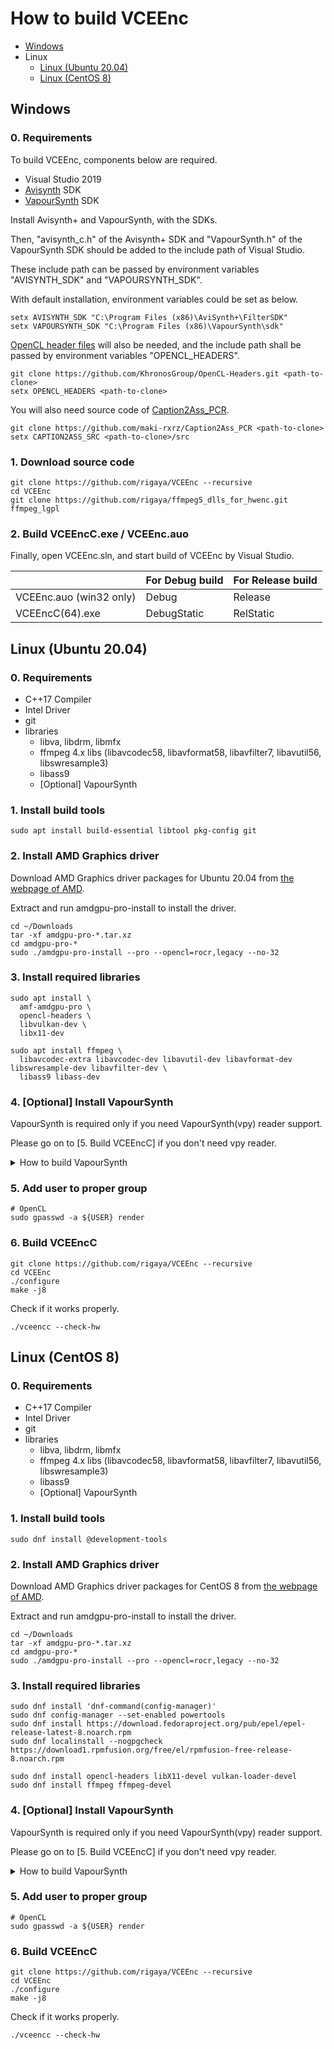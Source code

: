 
# How to build VCEEnc

- [Windows](./Build.en.md#windows)
- Linux
  - [Linux (Ubuntu 20.04)](./Build.en.md#linux-ubuntu-2004)
  - [Linux (CentOS 8)](./Build.en.md#linux-centos-8)

## Windows

### 0. Requirements
To build VCEEnc, components below are required.

- Visual Studio 2019
- [Avisynth](https://github.com/AviSynth/AviSynthPlus) SDK
- [VapourSynth](http://www.vapoursynth.com/) SDK

Install Avisynth+ and VapourSynth, with the SDKs.

Then, "avisynth_c.h" of the Avisynth+ SDK and "VapourSynth.h" of the VapourSynth SDK should be added to the include path of Visual Studio.

These include path can be passed by environment variables "AVISYNTH_SDK" and "VAPOURSYNTH_SDK".

With default installation, environment variables could be set as below.
```Batchfile
setx AVISYNTH_SDK "C:\Program Files (x86)\AviSynth+\FilterSDK"
setx VAPOURSYNTH_SDK "C:\Program Files (x86)\VapourSynth\sdk"
```

[OpenCL header files](https://github.com/KhronosGroup/OpenCL-Headers.git) will also be needed,
and the include path shall be passed by environment variables "OPENCL_HEADERS".

```Batchfile
git clone https://github.com/KhronosGroup/OpenCL-Headers.git <path-to-clone>
setx OPENCL_HEADERS <path-to-clone>
```

You will also need source code of [Caption2Ass_PCR](https://github.com/maki-rxrz/Caption2Ass_PCR).

```Batchfile
git clone https://github.com/maki-rxrz/Caption2Ass_PCR <path-to-clone>
setx CAPTION2ASS_SRC <path-to-clone>/src
```


### 1. Download source code

```Batchfile
git clone https://github.com/rigaya/VCEEnc --recursive
cd VCEEnc
git clone https://github.com/rigaya/ffmpeg5_dlls_for_hwenc.git ffmpeg_lgpl
```

### 2. Build VCEEncC.exe / VCEEnc.auo

Finally, open VCEEnc.sln, and start build of VCEEnc by Visual Studio.

|  |For Debug build|For Release build|
|:--------------|:--------------|:--------|
|VCEEnc.auo (win32 only) | Debug | Release |
|VCEEncC(64).exe | DebugStatic | RelStatic |


## Linux (Ubuntu 20.04)

### 0. Requirements

- C++17 Compiler
- Intel Driver
- git
- libraries
  - libva, libdrm, libmfx 
  - ffmpeg 4.x libs (libavcodec58, libavformat58, libavfilter7, libavutil56, libswresample3)
  - libass9
  - [Optional] VapourSynth

### 1. Install build tools

```Shell
sudo apt install build-essential libtool pkg-config git
```

### 2. Install AMD Graphics driver
Download AMD Graphics driver packages for Ubuntu 20.04 from [the webpage of AMD](https://support.amd.com/en-us/download).

Extract and run amdgpu-pro-install to install the driver.

```Shell
cd ~/Downloads
tar -xf amdgpu-pro-*.tar.xz
cd amdgpu-pro-*
sudo ./amdgpu-pro-install --pro --opencl=rocr,legacy --no-32
```

### 3. Install required libraries

```Shell
sudo apt install \
  amf-amdgpu-pro \
  opencl-headers \
  libvulkan-dev \
  libx11-dev

sudo apt install ffmpeg \
  libavcodec-extra libavcodec-dev libavutil-dev libavformat-dev libswresample-dev libavfilter-dev \
  libass9 libass-dev
```

### 4. [Optional] Install VapourSynth
VapourSynth is required only if you need VapourSynth(vpy) reader support.  

Please go on to [5. Build VCEEncC] if you don't need vpy reader.

<details><summary>How to build VapourSynth</summary>

#### 4.1 Install build tools for VapourSynth
```Shell
sudo apt install python3-pip autoconf automake libtool meson
```

#### 4.2 Install zimg
```Shell
git clone https://github.com/sekrit-twc/zimg.git
cd zimg
./autogen.sh
./configure
sudo make install -j16
cd ..
```

#### 4.3 Install cython
```Shell
sudo pip3 install Cython
```

#### 4.4 Install VapourSynth
```Shell
git clone https://github.com/vapoursynth/vapoursynth.git
cd vapoursynth
./autogen.sh
./configure
make -j16
sudo make install

# Make sure vapoursynth could be imported from python
# Change "python3.x" depending on your encironment
sudo ln -s /usr/local/lib/python3.x/site-packages/vapoursynth.so /usr/lib/python3.x/lib-dynload/vapoursynth.so
sudo ldconfig
```

#### 4.5 Check if VapourSynth has been installed properly
Make sure you get version number without errors.
```Shell
vspipe --version
```

#### 4.6 [Option] Build vslsmashsource
```Shell
# Install lsmash
git clone https://github.com/l-smash/l-smash.git
cd l-smash
./configure --enable-shared
sudo make install -j16
cd ..
 
# Install vslsmashsource
git clone https://github.com/HolyWu/L-SMASH-Works.git
# As the latest version requires more recent ffmpeg libs, checkout the older version
cd L-SMASH-Works
git checkout -b 20200531 refs/tags/20200531
cd VapourSynth
meson build
cd build
sudo ninja install
cd ../../../
```

</details>

### 5. Add user to proper group
```Shell
# OpenCL
sudo gpasswd -a ${USER} render
```

### 6. Build VCEEncC
```Shell
git clone https://github.com/rigaya/VCEEnc --recursive
cd VCEEnc
./configure
make -j8
```
Check if it works properly.
```Shell
./vceencc --check-hw
```



## Linux (CentOS 8)

### 0. Requirements

- C++17 Compiler
- Intel Driver
- git
- libraries
  - libva, libdrm, libmfx 
  - ffmpeg 4.x libs (libavcodec58, libavformat58, libavfilter7, libavutil56, libswresample3)
  - libass9
  - [Optional] VapourSynth

### 1. Install build tools

```Shell
sudo dnf install @development-tools
```

### 2. Install AMD Graphics driver
Download AMD Graphics driver packages for CentOS 8 from [the webpage of AMD](https://support.amd.com/en-us/download).

Extract and run amdgpu-pro-install to install the driver.

```Shell
cd ~/Downloads
tar -xf amdgpu-pro-*.tar.xz
cd amdgpu-pro-*
sudo ./amdgpu-pro-install --pro --opencl=rocr,legacy --no-32
```

### 3. Install required libraries

```Shell
sudo dnf install 'dnf-command(config-manager)'
sudo dnf config-manager --set-enabled powertools
sudo dnf install https://download.fedoraproject.org/pub/epel/epel-release-latest-8.noarch.rpm
sudo dnf localinstall --nogpgcheck https://download1.rpmfusion.org/free/el/rpmfusion-free-release-8.noarch.rpm

sudo dnf install opencl-headers libX11-devel vulkan-loader-devel
sudo dnf install ffmpeg ffmpeg-devel
```


### 4. [Optional] Install VapourSynth
VapourSynth is required only if you need VapourSynth(vpy) reader support.  

Please go on to [5. Build VCEEncC] if you don't need vpy reader.

<details><summary>How to build VapourSynth</summary>

#### 4.1 Install build tools for VapourSynth
```Shell
sudo apt install python3-pip autoconf automake libtool meson
```

#### 4.2 Install zimg
```Shell
git clone https://github.com/sekrit-twc/zimg.git
cd zimg
./autogen.sh
./configure
sudo make install -j16
cd ..
```

#### 4.3 Install cython
```Shell
sudo pip3 install Cython
```

#### 4.4 Install VapourSynth
```Shell
git clone https://github.com/vapoursynth/vapoursynth.git
cd vapoursynth
./autogen.sh
./configure
make -j16
sudo make install

# Make sure vapoursynth could be imported from python
# Change "python3.x" depending on your encironment
sudo ln -s /usr/local/lib/python3.x/site-packages/vapoursynth.so /usr/lib/python3.x/lib-dynload/vapoursynth.so
sudo ldconfig
```

#### 4.5 Check if VapourSynth has been installed properly
Make sure you get version number without errors.
```Shell
vspipe --version
```

#### 4.6 [Option] Build vslsmashsource
```Shell
# Install lsmash
git clone https://github.com/l-smash/l-smash.git
cd l-smash
./configure --enable-shared
sudo make install -j16
cd ..
 
# Install vslsmashsource
git clone https://github.com/HolyWu/L-SMASH-Works.git
# As the latest version requires more recent ffmpeg libs, checkout the older version
cd L-SMASH-Works
git checkout -b 20200531 refs/tags/20200531
cd VapourSynth
meson build
cd build
sudo ninja install
cd ../../../
```

</details>

### 5. Add user to proper group
```Shell
# OpenCL
sudo gpasswd -a ${USER} render
```

### 6. Build VCEEncC
```Shell
git clone https://github.com/rigaya/VCEEnc --recursive
cd VCEEnc
./configure
make -j8
```
Check if it works properly.
```Shell
./vceencc --check-hw
```

